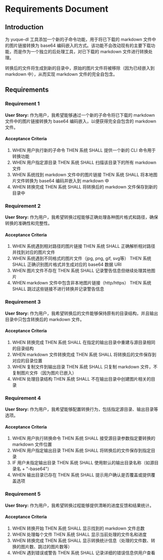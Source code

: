 # Requirements Document

## Introduction

为 yuque-dl 工具添加一个新的子命令功能，用于将已下载的 markdown 文件中的图片链接转换为 base64 编码嵌入的方式。该功能不会改动现有的主要下载功能，而是作为一个独立的后处理工具，对已下载的 markdown 文件进行转换处理。

转换后的文件将生成到新的目录中，原始的图片文件将被移除（因为已经嵌入到 markdown 中），从而实现 markdown 文件的完全自包含。

## Requirements

### Requirement 1

**User Story:** 作为用户，我希望能够通过一个新的子命令将已下载的 markdown 文件中的图片链接转换为 base64 编码嵌入，以便获得完全自包含的 markdown 文件。

#### Acceptance Criteria

1. WHEN 用户执行新的子命令 THEN 系统 SHALL 提供一个新的 CLI 命令用于转换功能
2. WHEN 用户指定源目录 THEN 系统 SHALL 扫描该目录下的所有 markdown 文件
3. WHEN 系统找到 markdown 文件中的图片链接 THEN 系统 SHALL 将本地图片文件转换为 base64 编码并嵌入到 markdown 中
4. WHEN 转换完成 THEN 系统 SHALL 将转换后的 markdown 文件保存到新的目录中

### Requirement 2

**User Story:** 作为用户，我希望转换过程能够正确处理各种图片格式和路径，确保转换的准确性和完整性。

#### Acceptance Criteria

1. WHEN 系统遇到相对路径的图片链接 THEN 系统 SHALL 正确解析相对路径并找到对应的图片文件
2. WHEN 系统遇到不同格式的图片文件（jpg, png, gif, svg等） THEN 系统 SHALL 正确识别图片格式并生成对应的 base64 数据 URI
3. WHEN 图片文件不存在 THEN 系统 SHALL 记录警告信息但继续处理其他图片
4. WHEN markdown 文件中包含非本地图片链接（http/https） THEN 系统 SHALL 跳过这些链接不进行转换并记录警告信息

### Requirement 3

**User Story:** 作为用户，我希望转换后的文件能够保持原有的目录结构，并且输出目录中只包含转换后的 markdown 文件。

#### Acceptance Criteria

1. WHEN 转换完成 THEN 系统 SHALL 在指定的输出目录中重建与源目录相同的目录结构
2. WHEN markdown 文件转换完成 THEN 系统 SHALL 将转换后的文件保存到对应的目录位置
3. WHEN 复制文件到输出目录 THEN 系统 SHALL 只复制 markdown 文件，不复制图片文件（因为图片已嵌入）
4. WHEN 处理目录结构 THEN 系统 SHALL 不在输出目录中创建图片相关的目录

### Requirement 4

**User Story:** 作为用户，我希望能够配置转换行为，包括指定源目录、输出目录等选项。

#### Acceptance Criteria

1. WHEN 用户执行转换命令 THEN 系统 SHALL 接受源目录参数指定要转换的 markdown 文件位置
2. WHEN 用户指定输出目录 THEN 系统 SHALL 将转换后的文件保存到指定目录
3. IF 用户未指定输出目录 THEN 系统 SHALL 使用默认的输出目录名称（如源目录名 + "-base64"）
4. WHEN 输出目录已存在 THEN 系统 SHALL 提示用户确认是否覆盖或提供覆盖选项

### Requirement 5

**User Story:** 作为用户，我希望转换过程能够提供清晰的进度反馈和结果统计。

#### Acceptance Criteria

1. WHEN 转换开始 THEN 系统 SHALL 显示找到的 markdown 文件总数
2. WHEN 处理每个文件 THEN 系统 SHALL 显示当前处理的文件名和进度
3. WHEN 转换完成 THEN 系统 SHALL 显示转换统计信息（处理的文件数、转换的图片数、跳过的图片数等）
4. WHEN 遇到错误或警告 THEN 系统 SHALL 记录详细的错误信息供用户查看